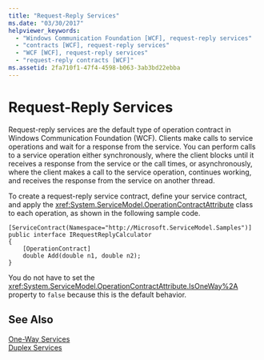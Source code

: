 ```yaml
---
title: "Request-Reply Services"
ms.date: "03/30/2017"
helpviewer_keywords: 
  - "Windows Communication Foundation [WCF], request-reply services"
  - "contracts [WCF], request-reply services"
  - "WCF [WCF], request-reply services"
  - "request-reply contracts [WCF]"
ms.assetid: 2fa710f1-47f4-4598-b063-3ab3bd22ebba
---
```

# Request-Reply Services
Request-reply services are the default type of operation contract in Windows Communication Foundation (WCF). Clients make calls to service operations and wait for a response from the service. You can perform calls to a service operation either synchronously, where the client blocks until it receives a response from the service or the call times, or asynchronously, where the client makes a call to the service operation, continues working, and receives the response from the service on another thread.  
  
 To create a request-reply service contract, define your service contract, and apply the <xref:System.ServiceModel.OperationContractAttribute> class to each operation, as shown in the following sample code.  
  
```  
[ServiceContract(Namespace="http://Microsoft.ServiceModel.Samples")]  
public interface IRequestReplyCalculator  
{  
    [OperationContract]  
    double Add(double n1, double n2);  
}  
```  
  
 You do not have to set the  <xref:System.ServiceModel.OperationContractAttribute.IsOneWay%2A> property to `false` because this is the default behavior.  
  
## See Also  
 [One-Way Services](../../../../docs/framework/wcf/feature-details/one-way-services.md)  
 [Duplex Services](../../../../docs/framework/wcf/feature-details/duplex-services.md)
